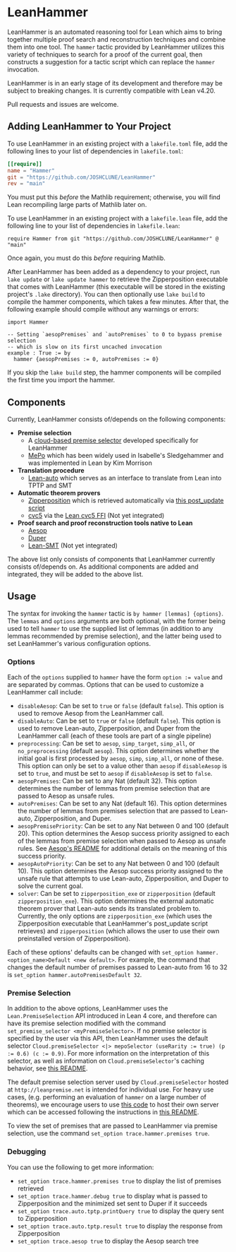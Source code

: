 # LeanHammer

LeanHammer is an automated reasoning tool for Lean which aims to bring together multiple proof search and reconstruction techniques and combine them into one tool. The `hammer` tactic provided by LeanHammer utilizes this variety of techniques to search for a proof of the current goal, then constructs a suggestion for a tactic script which can replace the `hammer` invocation.

LeanHammer is in an early stage of its development and therefore may be subject to breaking changes. It is currently compatible with Lean v4.20.

Pull requests and issues are welcome.


## Adding LeanHammer to Your Project

To use LeanHammer in an existing project with a `lakefile.toml` file, add the following lines to your list of dependencies in `lakefile.toml`:

```toml
[[require]]
name = "Hammer"
git = "https://github.com/JOSHCLUNE/LeanHammer"
rev = "main"
```

You must put this *before* the Mathlib requirement; otherwise, you will find Lean recompiling large parts of Mathlib later on.

To use LeanHammer in an existing project with a `lakefile.lean` file, add the following line to your list of dependencies in `lakefile.lean`:

```lean
require Hammer from git "https://github.com/JOSHCLUNE/LeanHammer" @ "main"
```

Once again, you must do this *before* requiring Mathlib.

After LeanHammer has been added as a dependency to your project, run `lake update` or `lake update hammer` to retrieve the Zipperposition executable that comes with LeanHammer (this executable will be stored in the existing project's `.lake` directory). You can then optionally use `lake build` to compile the hammer components, which takes a few minutes. After that, the following example should compile without any warnings or errors:

```lean
import Hammer

-- Setting `aesopPremises` and `autoPremises` to 0 to bypass premise selection
-- which is slow on its first uncached invocation
example : True := by
  hammer {aesopPremises := 0, autoPremises := 0}
```

If you skip the `lake build` step, the hammer components will be compiled the first time you import the hammer.

## Components

Currently, LeanHammer consists of/depends on the following components:

- **Premise selection**
  - A [cloud-based premise selector](https://github.com/hanwenzhu/premise-selection) developed specifically for LeanHammer
  - [MePo](https://www.sciencedirect.com/science/article/pii/S1570868307000626) which has been widely used in Isabelle's Sledgehammer and was implemented in Lean by Kim Morrison
- **Translation procedure**
  - [Lean-auto](https://github.com/leanprover-community/lean-auto) which serves as an interface to translate from Lean into TPTP and SMT
- **Automatic theorem provers**
  - [Zipperposition](https://github.com/sneeuwballen/zipperposition) which is retrieved automatically via [this post_update script](https://github.com/leanprover-community/lean-auto/blob/hammer/lakefile.lean#L53)
  - [cvc5](https://github.com/cvc5/cvc5) via the [Lean cvc5 FFI](https://github.com/abdoo8080/lean-cvc5) (Not yet integrated)
- **Proof search and proof reconstruction tools native to Lean**
  - [Aesop](https://github.com/leanprover-community/aesop)
  - [Duper](https://github.com/leanprover-community/duper)
  - [Lean-SMT](https://github.com/ufmg-smite/lean-smt/tree/main) (Not yet integrated)

The above list only consists of components that LeanHammer currently consists of/depends on. As additional components are added and integrated, they will be added to the above list.

## Usage

The syntax for invoking the `hammer` tactic is `by hammer [lemmas] {options}`. The `lemmas` and `options` arguments are both optional, with the former being used to tell `hammer` to use the supplied list of lemmas (in addition to any lemmas recommended by premise selection), and the latter being used to set LeanHammer's various configuration options.

### Options

Each of the `options` supplied to `hammer` have the form `option := value` and are separated by commas. Options that can be used to customize a LeanHammer call include:

- `disableAesop`: Can be set to `true` or `false` (default `false`). This option is used to remove Aesop from the LeanHammer call.
- `disableAuto`: Can be set to `true` or `false` (default `false`). This option is used to remove Lean-auto, Zipperposition, and Duper from the LeanHammer call (each of these tools are part of a single pipeline)
- `preprocessing`: Can be set to `aesop`, `simp_target`, `simp_all`, or `no_preprocessing` (default `aesop`). This option determines whether the initial goal is first processed by `aesop`, `simp`, `simp_all`, or none of these. This option can only be set to a value other than `aesop` if `disableAesop` is set to `true`, and must be set to `aesop` if `disableAesop` is set to `false`.
- `aesopPremises`: Can be set to any Nat (default 32). This option determines the number of lemmas from premise selection that are passed to Aesop as unsafe rules.
- `autoPremises`: Can be set to any Nat (default 16). This option determines the number of lemmas from premises selection that are passed to Lean-auto, Zipperposition, and Duper.
- `aesopPremisePriority`: Can be set to any Nat between 0 and 100 (default 20). This option determines the Aesop success priority assigned to each of the lemmas from premise selection when passed to Aesop as unsafe rules. See [Aesop's README](https://github.com/leanprover-community/aesop) for additional details on the meaning of this success priority.
- `aesopAutoPriority`: Can be set to any Nat between 0 and 100 (default 10). This option determines the Aesop success priority assigned to the unsafe rule that attempts to use Lean-auto, Zipperposition, and Duper to solve the current goal.
- `solver`: Can be set to `zipperposition_exe` or `zipperposition` (default `zipperposition_exe`). This option determines the external automatic theorem prover that Lean-auto sends its translated problem to. Currently, the only options are `zipperposition_exe` (which uses the Zipperposition executable that LeanHammer's post_update script retrieves) and `zipperposition` (which allows the user to use their own preinstalled version of Zipperposition).

Each of these options' defaults can be changed with `set_option hammer.<option_name>Default <new default>`. For example, the command that changes the default number of premises passed to Lean-auto from 16 to 32 is `set_option hammer.autoPremisesDefault 32`.

### Premise Selection

In addition to the above options, LeanHammer uses the `Lean.PremiseSelection` API introduced in Lean 4 core, and therefore can have its premise selection modified with the command `set_premise_selector <myPremiseSelector>`. If no premise selector is specified by the user via this API, then LeanHammer uses the default selector `Cloud.premiseSelector <|> mepoSelector (useRarity := true) (p := 0.6) (c := 0.9)`. For more information on the interpretation of this selector, as well as information on `Cloud.premiseSelector`'s caching behavior, see [this README](https://github.com/hanwenzhu/premise-selection).

The default premise selection server used by `Cloud.premiseSelector` hosted at `http://leanpremise.net` is intended for individual use. For heavy use cases, (e.g. performing an evaluation of `hammer` on a large number of theorems), we encourage users to use [this code](https://github.com/hanwenzhu/lean-premise-server) to host their own server which can be accessed following the instructions in [this README](https://github.com/hanwenzhu/premise-selection).

To view the set of premises that are passed to LeanHammer via premise selection, use the command `set_option trace.hammer.premises true`.

### Debugging

You can use the following to get more information:

- `set_option trace.hammer.premises true` to display the list of premises retrieved
- `set_option trace.hammer.debug true` to display what is passed to Zipperposition and the minimized set sent to Duper if it succeeds
- `set_option trace.auto.tptp.printQuery true` to display the query sent to Zipperposition
- `set_option trace.auto.tptp.result true` to display the response from Zipperposition
- `set_option trace.aesop true` to display the Aesop search tree


